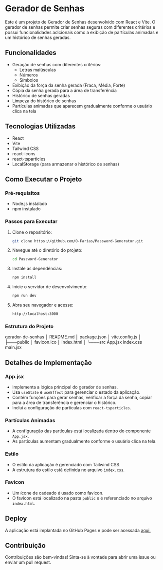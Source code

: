 # Gerador de Senhas

Este é um projeto de Gerador de Senhas desenvolvido com React e Vite. O gerador de senhas permite criar senhas seguras com diferentes critérios e possui funcionalidades adicionais como a exibição de partículas animadas e um histórico de senhas geradas.

## Funcionalidades

- Geração de senhas com diferentes critérios:
  - Letras maiúsculas
  - Números
  - Símbolos
- Exibição da força da senha gerada (Fraca, Média, Forte)
- Cópia da senha gerada para a área de transferência
- Histórico de senhas geradas
- Limpeza do histórico de senhas
- Partículas animadas que aparecem gradualmente conforme o usuário clica na tela

## Tecnologias Utilizadas

- React
- Vite
- Tailwind CSS
- react-icons
- react-tsparticles
- LocalStorage (para armazenar o histórico de senhas)

## Como Executar o Projeto

### Pré-requisitos

- Node.js instalado
- npm instalado

### Passos para Executar

1. Clone o repositório:

   ```bash
   git clone https://github.com/O-Farias/Password-Generator.git
   ```

2. Navegue até o diretório do projeto:

   ```bash
   cd Password-Generator
   ```

3. Instale as dependências:

   ```bash
   npm install
   ```

4. Inicie o servidor de desenvolvimento:

   ```bash
   npm run dev
   ```

5. Abra seu navegador e acesse:

   ```bash
   http://localhost:3000
   ```

### Estrutura do Projeto

gerador-de-senhas
│ README.md
│ package.json
│ vite.config.js
│
├───public
│ favicon.ico
│ index.html
│
└───src
App.jsx
index.css
main.jsx

## Detalhes de Implementação

### App.jsx

- Implementa a lógica principal do gerador de senhas.
- Usa `useState` e `useEffect` para gerenciar o estado da aplicação.
- Contém funções para gerar senhas, verificar a força da senha, copiar para a área de transferência e gerenciar o histórico.
- Inclui a configuração de partículas com `react-tsparticles`.

### Partículas Animadas

- A configuração das partículas está localizada dentro do componente `App.jsx`.
- As partículas aumentam gradualmente conforme o usuário clica na tela.

### Estilo

- O estilo da aplicação é gerenciado com Tailwind CSS.
- A estrutura do estilo está definida no arquivo `index.css`.

### Favicon

- Um ícone de cadeado é usado como favicon.
- O favicon está localizado na pasta `public` e é referenciado no arquivo `index.html`.


## Deploy

A aplicação está implantada no GitHub Pages e pode ser acessada [aqui.](https://o-farias.github.io/Password-Generator/)

## Contribuição

Contribuições são bem-vindas! Sinta-se à vontade para abrir uma issue ou enviar um pull request.
